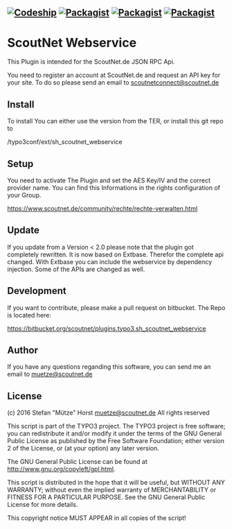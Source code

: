[![Codeship](https://img.shields.io/codeship/58979de0-da91-0134-20fd-7ed446c6039d/master.svg)](https://app.codeship.com/projects/203731)
[![Packagist](https://img.shields.io/packagist/v/scoutnet/sh-scoutnet-webservice.svg)]()
[![Packagist](https://img.shields.io/packagist/dt/scoutnet/sh-scoutnet-webservice.svg)]()
[![Packagist](https://img.shields.io/packagist/l/scoutnet/sh-scoutnet-webservice.svg)]()
---
ScoutNet Webservice
===================

This Plugin is intended for the ScoutNet.de JSON RPC Api.

You need to register an account at ScoutNet.de and request an API key for your site.
To do so please send an email to scoutnetconnect@scoutnet.de

Install
-------
To install You can either use the version from the TER, or install this git repo to 

<TYPO3 Dir>/typo3conf/ext/sh_scoutnet_webservice


Setup
-----
You need to activate The Plugin and set the AES Key/IV and the correct provider name. 
You can find this Informations in the rights configuration of your Group.

https://www.scoutnet.de/community/rechte/rechte-verwalten.html

Update
------
If you update from a Version < 2.0 please note that the plugin got completely rewritten. It is now based on Extbase. Therefor the complete api changed.
With Extbase you can include the webservice by dependency injection. Some of the APIs are changed as well.

Development
-----------
If you want to contribute, please make a pull request on bitbucket. The Repo is located here:

https://bitbucket.org/scoutnet/plugins.typo3.sh_scoutnet_webservice

Author
------
If you have any questions reganding this software, you can send me an email to muetze@scoutnet.de

License
-------
(c) 2016 Stefan "Mütze" Horst <muetze@scoutnet.de>
All rights reserved

This script is part of the TYPO3 project. The TYPO3 project is
free software; you can redistribute it and/or modify
it under the terms of the GNU General Public License as published by
the Free Software Foundation; either version 2 of the License, or
(at your option) any later version.

The GNU General Public License can be found at
http://www.gnu.org/copyleft/gpl.html.

This script is distributed in the hope that it will be useful,
but WITHOUT ANY WARRANTY; without even the implied warranty of
MERCHANTABILITY or FITNESS FOR A PARTICULAR PURPOSE.  See the
GNU General Public License for more details.

This copyright notice MUST APPEAR in all copies of the script!
